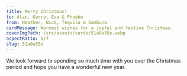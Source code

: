 ```yaml
---
title: Merry Christmas!
to: Alan, Kerry, Eva & Phoebe
from: Heather, Nick, Tequila & Sambuca
cardMessage: Warmest wishes for a joyful and festive Christmas.
coverImgPath: /src/assets/cards/51a0a35e.webp
aspectRatio: 5/7
slug: 51a0a35e
---
```


We look forward to spending so much time with you over the Christmas period and hope you have a wonderful new year.
